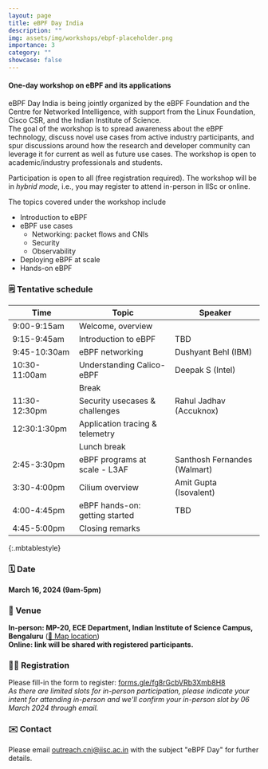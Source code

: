 ```yaml
---
layout: page
title: eBPF Day India
description: ""
img: assets/img/workshops/ebpf-placeholder.png
importance: 3
category: ""
showcase: false
---
```

#### One-day workshop on eBPF and its applications

eBPF Day India is being jointly organized by the eBPF Foundation and the Centre for Networked Intelligence, with support from the Linux Foundation, Cisco CSR, and the Indian Institute of Science.
<br>
The goal of the workshop is to spread awareness about the eBPF technology, discuss novel use cases from active industry participants, and spur discussions around how the research and developer community can leverage it for current as well as future use cases.
The workshop is open to academic/industry professionals and students. 

Participation is open to all (free registration required). The workshop will be in *hybrid mode*, i.e., you may register to attend in-person in IISc or online. 

The topics covered under the workshop include
- Introduction to eBPF
- eBPF use cases
    - Networking: packet flows and CNIs
    - Security
    - Observability
- Deploying eBPF at scale
- Hands-on eBPF

### 🗒️ Tentative schedule 

| Time | Topic | Speaker |
|------|-------|---------|
| 9:00-9:15am | Welcome, overview | |
| 9:15-9:45am | Introduction to eBPF | TBD |
| 9:45-10:30am | eBPF networking | Dushyant Behl (IBM) |
| 10:30-11:00am | Understanding Calico-eBPF | Deepak S (Intel) |
| | Break | |
| 11:30-12:30pm | Security usecases &#38; challenges | Rahul Jadhav (Accuknox) |
| 12:30:1:30pm | Application tracing &#38; telemetry |
| | Lunch break | |
| 2:45-3:30pm | eBPF programs at scale - L3AF | Santhosh Fernandes (Walmart) |
| 3:30-4:00pm | Cilium overview | Amit Gupta (Isovalent) |
| 4:00-4:45pm | eBPF hands-on: getting started | TBD |
| 4:45-5:00pm | Closing remarks | |
{:.mbtablestyle}
<br>

### 🗓️ Date
**March 16, 2024 (9am-5pm)**

### 📍 Venue
**In-person: MP-20, ECE Department, Indian Institute of Science Campus, Bengaluru**
 ([📌 Map location](https://maps.app.goo.gl/dkcrM4svtU8S7AxSA))
<br>
**Online: link will be shared with registered participants.**

### 👥➕  Registration
Please fill-in the form to register: [forms.gle/fg8rGcbVRb3Xmb8H8](https://forms.gle/fg8rGcbVRb3Xmb8H8)
<br>
_As there are limited slots for in-person participation, please indicate your intent for attending in-person and we'll confirm your in-person slot by 06 March 2024 through email._ 

### ✉️  Contact
Please email [outreach.cni@iisc.ac.in](mailto:outreach.cni@iisc.ac.in) with the subject "eBPF Day" for further details.

